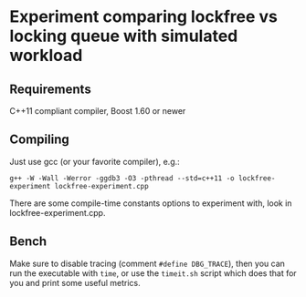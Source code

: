 # Experiment comparing lockfree vs locking queue with simulated workload
## Requirements
C++11 compliant compiler, Boost 1.60 or newer
## Compiling
Just use gcc (or your favorite compiler), e.g.:
```
g++ -W -Wall -Werror -ggdb3 -O3 -pthread --std=c++11 -o lockfree-experiment lockfree-experiment.cpp
```
There are some compile-time constants options to experiment with, look in lockfree-experiment.cpp.
## Bench
Make sure to disable tracing (comment `#define DBG_TRACE`), then you can run the executable with `time`, or use the `timeit.sh` script which does that for you and print some useful metrics.
